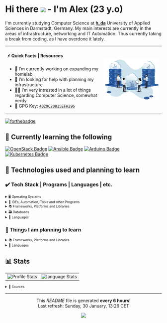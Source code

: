 # Hi there <img src="https://media.giphy.com/media/hvRJCLFzcasrR4ia7z/giphy.gif" width="25px"> - I'm Alex (23 y.o)

I'm currently studying Computer Science at [**h_da**](https://h-da.de/) University of Applied Sciences in Darmstadt, Germany.
My main interests are currently in the areas of infrastructure, networking and IT Automation. Thus currently taking a break from
coding, as I have overdone it lately.

<table style="border-spacing: 0; *border-collapse: collapse;">
  <tr>
    <td>
      <h4>⚡ Quick Facts | Resources</h4>
      <ul>
        <li>🔭 I’m currently working on expanding my homelab</li>
        <li>🤔 I’m looking for help with planning my infrastructure</li>
        <li>👨‍💻 I’m very intrested in a lot of things regarding Computer Science, somewhat nerdy</li>
        <li>🔑 GPG Key: <a href="https://github.com/blackphantom39.gpg"><code>4029C20815EFA296</code></a></li>
      </ul>
    </td>
    <td>
      <img alt="Coding Gif" src="resources/img/hosting.png"/>
    </td>
  </tr>
</table>

[![forthebadge](https://forthebadge.com/images/badges/powered-by-coffee.svg)](https://forthebadge.com)

## 📝 Currently learning the following

[![OpenStack Badge](https://img.shields.io/badge/-Openstack-f01742.svg?style=for-the-badge&logo=openstack&logoColor=fff)](https://www.openstack.org/)
[![Ansible Badge](https://img.shields.io/badge/-Ansible-1A1918.svg?style=for-the-badge&logo=ansible&logoColor=ff)](https://www.ansible.com/)
[![Arduino Badge](https://img.shields.io/badge/-Arduino-00979D.svg?style=for-the-badge&logo=Arduino&logoColor=fff)](https://www.arduino.cc/)
[![Kubernetes Badge](https://img.shields.io/badge/-kubernetes-326ce5.svg?style=for-the-badge&logo=kubernetes&logoColor=fff)](https://kubernetes.io/)

## 📃 Technologies used and planning to learn

### ✔️ Tech Stack | Programs | Languages | etc. 

<details>
<summary style="font-size: 0.75em">🖥️ Operating Systems</summary>
<p></p>

<!-- required space -->
[![Arch%20Linux Badge](https://img.shields.io/badge/Arch%20Linux-%28for%20work%29-1584bc.svg?style=for-the-badge&logo=arch-linux&logoColor=fff&labelColor=1793D1)](https://github.com/blackphantom39)
[![Cent%20OS Badge](https://img.shields.io/badge/Cent%20OS-%28for%20servers%29-001b4d.svg?style=for-the-badge&logo=centos&logoColor=fff&labelColor=002260)](https://github.com/blackphantom39)
[![Windows Badge](https://img.shields.io/badge/Windows-%28for%20gaming%29-006dc1.svg?style=for-the-badge&logo=windows&logoColor=fff&labelColor=0078D6)](https://github.com/blackphantom39)
</details>

<details>
<summary style="font-size: 0.75em">🧰 IDEs, Automation, Tools and other Programs</summary>
<p></p>

<!-- required space -->
[![Gitlab%20CI Badge](https://img.shields.io/badge/-gitlab%20ci-181717.svg?style=for-the-badge&logo=gitlab&logoColor=fff)](https://github.com/blackphantom39)
[![Drone%20CI Badge](https://img.shields.io/badge/Drone%20CI-%28basics%29-1a1a1a.svg?style=for-the-badge&logo=drone&logoColor=fff&labelColor=212121)](https://github.com/blackphantom39)
[![Docker Badge](https://img.shields.io/badge/-Docker-0db7ed.svg?style=for-the-badge&logo=docker&logoColor=fff)](https://github.com/blackphantom39)
[![Visual%20Studio%20Code Badge](https://img.shields.io/badge/-Visual%20Studio%20Code-0078d7.svg?style=for-the-badge&logo=visual-studio-code&logoColor=fff)](https://github.com/blackphantom39)
[![Affinity%20Photo Badge](https://img.shields.io/badge/-Affinity%20Photo-7E4DD2.svg?style=for-the-badge&logo=affinity-photo&logoColor=fff)](https://github.com/blackphantom39)
</details>

<details>
<summary style="font-size: 0.75em">📚 Frameworks, Platforms and Libraries</summary>
<p></p>

<!-- required space -->
[![Angular Badge](https://img.shields.io/badge/-Angular-DD0031.svg?style=for-the-badge&logo=angular&logoColor=fff)](https://github.com/blackphantom39)
[![Laravel Badge](https://img.shields.io/badge/-Laravel-FF2D20.svg?style=for-the-badge&logo=laravel&logoColor=fff)](https://github.com/blackphantom39)
[![NPM Badge](https://img.shields.io/badge/-NPM-000000.svg?style=for-the-badge&logo=npm&logoColor=fff)](https://github.com/blackphantom39)
[![JWT Badge](https://img.shields.io/badge/-JWT-000000.svg?style=for-the-badge&logo=JSON%20web%20tokens&logoColor=fff)](https://github.com/blackphantom39)
</details>

<details>
<summary style="font-size: 0.75em">🗃️ Databases</summary>
<p></p>

<!-- required space -->
[![Postgres Badge](https://img.shields.io/badge/-Postgres-316192.svg?style=for-the-badge&logo=postgresql&logoColor=fff)](https://github.com/blackphantom39)
[![MySQL Badge](https://img.shields.io/badge/-MySQL-00000f.svg?style=for-the-badge&logo=mysql&logoColor=fff)](https://github.com/blackphantom39)
[![MongoDB Badge](https://img.shields.io/badge/-MongoDB-4ea94b.svg?style=for-the-badge&logo=mongodb&logoColor=fff)](https://github.com/blackphantom39)
[![Redis Badge](https://img.shields.io/badge/-Redis-DD0031.svg?style=for-the-badge&logo=redis&logoColor=fff)](https://github.com/blackphantom39)
</details>

<details>
<summary style="font-size: 0.75em">💾 Languages</summary>
<p></p>

<!-- required space -->
[![C%23 Badge](https://img.shields.io/badge/-C%23-239120.svg?style=for-the-badge&logo=c-sharp&logoColor=fff)](https://github.com/blackphantom39)
[![C%2B%2B Badge](https://img.shields.io/badge/C%2B%2B-%28basics%29-00467d.svg?style=for-the-badge&logo=c%2B%2B&logoColor=fff&labelColor=00599C)](https://github.com/blackphantom39)
[![C Badge](https://img.shields.io/badge/C-%28basics%29-00467d.svg?style=for-the-badge&logo=c&logoColor=fff&labelColor=00599C)](https://github.com/blackphantom39)
[![Java Badge](https://img.shields.io/badge/-Java-ED8B00.svg?style=for-the-badge&logo=java&logoColor=fff)](https://github.com/blackphantom39)
[![JavaScript Badge](https://img.shields.io/badge/-JavaScript-323330.svg?style=for-the-badge&logo=javascript&logoColor=F7DF1E)](https://github.com/blackphantom39)
[![TypeScript Badge](https://img.shields.io/badge/-TypeScript-007ACC.svg?style=for-the-badge&logo=typescript&logoColor=fff)](https://github.com/blackphantom39)
[![PHP Badge](https://img.shields.io/badge/-PHP-777BB4.svg?style=for-the-badge&logo=php&logoColor=fff)](https://github.com/blackphantom39)
[![Python Badge](https://img.shields.io/badge/Python-%28basics%29-316590.svg?style=for-the-badge&logo=python&logoColor=ffdd54&labelColor=3670A0)](https://github.com/blackphantom39)
</details>


### 🤔 Things I am planning to learn

<details>
<summary style="font-size: 0.75em">📚 Frameworks, Platforms and Libraries</summary>
<p></p>

<!-- required space -->
[![Bootstrap Badge](https://img.shields.io/badge/-Bootstrap-563D7C.svg?style=for-the-badge&logo=bootstrap&logoColor=fff)](https://github.com/blackphantom39)
[![Django Badge](https://img.shields.io/badge/-Django-092E20.svg?style=for-the-badge&logo=django&logoColor=fff)](https://github.com/blackphantom39)
[![Flutter Badge](https://img.shields.io/badge/-Flutter-02569B.svg?style=for-the-badge&logo=Flutter&logoColor=fff)](https://github.com/blackphantom39)
[![React Badge](https://img.shields.io/badge/-React-20232a.svg?style=for-the-badge&logo=react&logoColor=fff)](https://github.com/blackphantom39)
[![TensorFlow Badge](https://img.shields.io/badge/-TensorFlow-FF6F00.svg?style=for-the-badge&logo=TensorFlow&logoColor=fff)](https://github.com/blackphantom39)
</details>

<details>
<summary style="font-size: 0.75em">💾 Languages</summary>
<p></p>

<!-- required space -->
[![Swift Badge](https://img.shields.io/badge/-Swift-F54A2A.svg?style=for-the-badge&logo=swift&logoColor=fff)](https://github.com/blackphantom39)
[![Go Badge](https://img.shields.io/badge/-Go-00ADD8.svg?style=for-the-badge&logo=go&logoColor=fff)](https://github.com/blackphantom39)
[![Dart Badge](https://img.shields.io/badge/-Dart-0175C2.svg?style=for-the-badge&logo=dart&logoColor=fff)](https://github.com/blackphantom39)
</details>

## 📊 Stats

<table style="border-spacing: 0; *border-collapse: collapse;">
  <tr>
    <td><img alt="Profile Stats" src="https://github-readme-stats.vercel.app/api?username=blackphantom39&show_icons=true&bg_color=30,28313B,485461&title_color=fff&text_color=fff"/></td>
    <td><img alt="language Stats" src="https://github-readme-stats.vercel.app/api/top-langs/?username=blackphantom39&layout=compact&bg_color=30,28313B,485461&title_color=fff&text_color=fff"/></td>
  </tr>
</table>

<details>
<summary style="font-size: 0.75em">🔗 Sources</summary>
<p></p>
<ul style="margin-top: .75em;">
  <li><a href="https://medium.com/swlh/how-to-create-a-self-updating-readme-md-for-your-github-profile-f8b05744ca91">Self-updating README</a> tutorial by <a href="https://github.com/thmsgbrt">Thomas Guibert</a></li>
  <li><a href="https://www.sithcomputers.com/wp-content/uploads/2021/02/11th-and-12th-cs-1.gif">Used GIF</a></li>
  <li><a href='https://pngtree.com/so/computing'>computing png from pngtree.com/</a></li>
</ul>
</details>

------------
<p align="center">This <i>README</i> file is generated <b>every 6 hours</b>!</br>Last refresh: Sunday, 30 January, 13:26 CET<br />
<p align="center"><img src="https://github.com/blackphantom39/blackphantom39/workflows/Build%20README/badge.svg" /></p>
